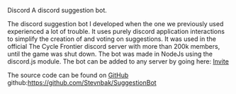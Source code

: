 Discord
A discord suggestion bot.

The discord suggestion bot I developed when the one we previously used experienced a lot of trouble.
It uses purely discord application interactions to simplify the creation of and voting on suggestions.
It was used in the official The Cycle Frontier discord server with more than 200k members, until the game was shut down.
The bot was made in NodeJs using the discord.js module.
The bot can be added to any server by going here: [Invite](https://discord.com/api/oauth2/authorize?client_id=1096155944469143562&permissions=2147535872&scope=bot)

The source code can be found on [GitHub](https://github.com/Stevnbak/SuggestionBot)
github:https://github.com/Stevnbak/SuggestionBot